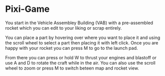 # Pixi-Game
You start in the Vehicle Assembley Building (VAB) with a pre-assembled rocket which you can edit to your liking or scrap entirely.

You can place a part by hovering over where you want to place it and using the scroll wheel to select a part then placing it with left click. Once you are happy with your rocket you can press M to go to the launch pad.

From there you can press or hold W to thrust your engines and blastoff or use A and D to rotate the craft while in the air. You can also use the scroll wheel to zoom or press M to switch beteen map and rocket view.